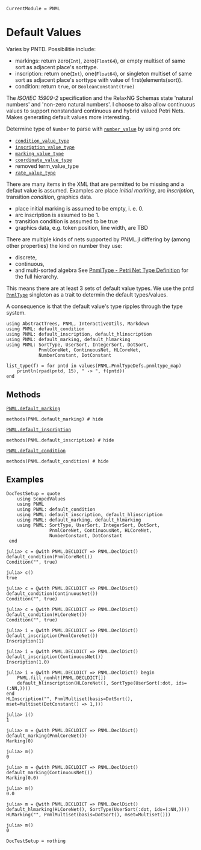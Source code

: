```@meta
CurrentModule = PNML
```

# Default Values
Varies by PNTD. Possibilitie include:
  - markings: return zero(`Int`), zero(`Float64`), or empty multiset of same sort as adjacent place's sorttype.
  - inscription: return one(`Int`), one(`Float64`), or singleton multiset of same sort as adjacent place's sorttype with value of first(elements(sort)).
  - condition: return `true`, or `BooleanConstant(true)`

The _ISO/IEC 15909-2_ specification and the RelaxNG Schemas state 'natural numbers' and 'non-zero natural numbers'. I choose to also allow continuous values to support nonstandard continuous and hybrid valued Petri Nets. Makes generating default values more interesting.

Determine type of `Number` to parse with [`number_value`](@ref) by using `pntd` on:
  - [`condition_value_type`](@ref)
  - [`inscription_value_type`](@ref)
  - [`marking_value_type`](@ref)
  - [`coordinate_value_type`](@ref)
  - removed term_value_type
  - [`rate_value_type`](@ref)


There are many items in the XML that are permitted to be missing and a defaut value is assumed.
Examples are place _initial marking_, arc _inscription_, transition _condition_, graphics data.

  - place initial marking is assumed to be empty, i. e. 0.
  - arc inscription is assumed to be 1.
  - transition condition is assumed to be true
  - graphics data, e.g. token position, line width, are TBD


There are multiple kinds of nets supported by PNML.jl differing by (among other properties)
the kind on number they use:
  - discrete,
  - continuous,
  - and multi-sorted algebra
See [PnmlType - Petri Net Type Definition](@ref) for the full hierarchy.

This means there are at least 3 sets of default value types.
We use the pntd [`PnmlType`](@ref) singleton as a trait to determin the default types/values.

A consequence is that the default value's type ripples through the type system.

```@setup methods
using AbstractTrees, PNML, InteractiveUtils, Markdown
using PNML: default_condition
using PNML: default_inscription, default_hlinscription
using PNML: default_marking, default_hlmarking
using PNML: SortType, UserSort, IntegerSort, DotSort,
            PnmlCoreNet, ContinuousNet, HLCoreNet,
            NumberConstant, DotConstant

list_type(f) = for pntd in values(PNML.PnmlTypeDefs.pnmltype_map)
    println(rpad(pntd, 15), " -> ", f(pntd))
end
```

## Methods

[`PNML.default_marking`](@ref)

```@example methods
methods(PNML.default_marking) # hide
```

[`PNML.default_inscription`](@ref)

```@example methods
methods(PNML.default_inscription) # hide
```

[`PNML.default_condition`](@ref)

```@example methods
methods(PNML.default_condition) # hide
```

## Examples
```@meta
DocTestSetup = quote
    using ScopedValues
    using PNML
    using PNML: default_condition
    using PNML: default_inscription, default_hlinscription
    using PNML: default_marking, default_hlmarking
    using PNML: SortType, UserSort, IntegerSort, DotSort,
                PnmlCoreNet, ContinuousNet, HLCoreNet,
                NumberConstant, DotConstant
 end
```

```jldoctest
julia> c = @with PNML.DECLDICT => PNML.DeclDict() default_condition(PnmlCoreNet())
Condition("", true)

julia> c()
true

julia> c = @with PNML.DECLDICT => PNML.DeclDict() default_condition(ContinuousNet())
Condition("", true)

julia> c = @with PNML.DECLDICT => PNML.DeclDict() default_condition(HLCoreNet())
Condition("", true)
```


```jldoctest
julia> i = @with PNML.DECLDICT => PNML.DeclDict() default_inscription(PnmlCoreNet())
Inscription(1)

julia> i = @with PNML.DECLDICT => PNML.DeclDict() default_inscription(ContinuousNet())
Inscription(1.0)
```

```
julia> i = @with PNML.DECLDICT => PNML.DeclDict() begin
    PNML.fill_nonhl!(PNML.DECLDICT[])
    default_hlinscription(HLCoreNet(), SortType(UserSort(:dot, ids=(:NN,))))
end
HLInscription("", PnmlMultiset(basis=DotSort(), mset=Multiset(DotConstant() => 1,)))

julia> i()
1
```


```jldoctest
julia> m = @with PNML.DECLDICT => PNML.DeclDict() default_marking(PnmlCoreNet())
Marking(0)

julia> m()
0

julia> m = @with PNML.DECLDICT => PNML.DeclDict() default_marking(ContinuousNet())
Marking(0.0)

julia> m()
0.0
```

```
julia> m = @with PNML.DECLDICT => PNML.DeclDict() default_hlmarking(HLCoreNet(), SortType(UserSort(:dot, ids=(:NN,))))
HLMarking("", PnmlMultiset(basis=DotSort(), mset=Multiset()))

julia> m()
0
```
```@meta
DocTestSetup = nothing
```
